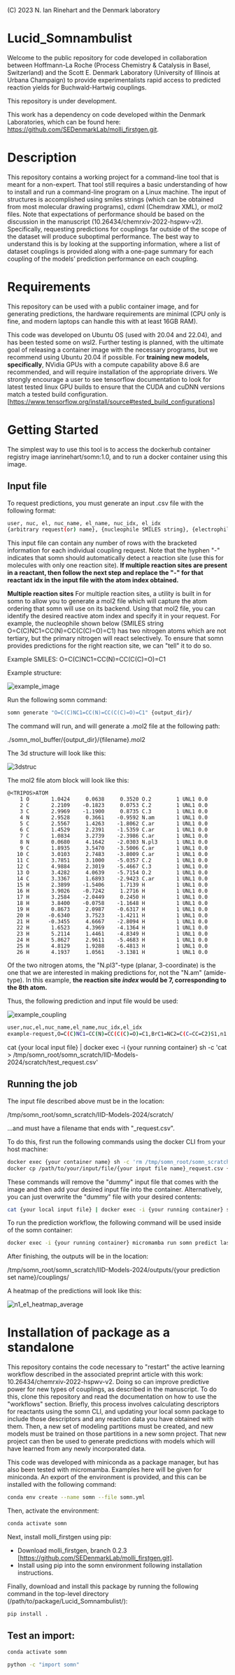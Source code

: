 (C) 2023 N. Ian Rinehart and the Denmark laboratory

# Lucid_Somnambulist
Welcome to the public repository for code developed in collaboration between Hoffmann-La Roche (Process Chemistry & Catalysis in Basel, Switzerland) and the Scott E. Denmark Laboratory (University of Illinois at Urbana Champaign) to provide experimentalists rapid access to predicted reaction yields for Buchwald-Hartwig couplings. 

This repository is under development.

This work has a dependency on code developed within the Denmark Laboratories, which can be found here: https://github.com/SEDenmarkLab/molli_firstgen.git. 

# Description
 This repository contains a working project for a command-line tool that is meant for a non-expert. That tool still requires a basic understanding of how to install and run a command-line program on a Linux machine. The input of structures is accomplished using smiles strings (which can be obtained from most molecular drawing programs), cdxml (Chemdraw XML), or mol2 files. 
 Note that expectations of performance should be based on the discussion in the manuscript (10.26434/chemrxiv-2022-hspwv-v2). Specifically, requesting predictions for couplings far outside of the scope of the dataset will produce suboptimal performance. The best way to understand this is by looking at the supporting information, where a list of dataset couplings is provided along with a one-page summary for each coupling of the models’ prediction performance on each coupling.
  
# Requirements

  This repository can be used with a public container image, and for generating predictions, the hardware requirements are minimal (CPU only is fine, and modern laptops can handle this with at least 16GB RAM). 
  
  This code was developed on Ubuntu OS (used with 20.04 and 22.04), and has been tested some on wsl2. Further testing is planned, with the ultimate goal of releasing a container image with the necessary programs, but we recommend using Ubuntu 20.04 if possible. 
  For **training new models, specifically**, NVidia GPUs with a compute capability above 8.6 are recommended, and will require installation of the appropriate drivers. We strongly encourage a user to see tensorflow documentation to look for latest tested linux GPU builds to ensure that the CUDA and cuDNN versions match a tested build configuration. [https://www.tensorflow.org/install/source#tested_build_configurations]

 # Getting Started

 The simplest way to use this tool is to access the dockerhub container registry image ianrinehart/somn:1.0, and to run a docker container using this image. 

## Input file
 To request predictions, you must generate an input .csv file with the following format:

 ```bash
 user, nuc, el, nuc_name, el_name, nuc_idx, el_idx
 {arbitrary request(or) name}, {nucleophile SMILES string}, {electrophile SMILES string}, {nucleophile name}, {electrophile name},-,-
 ```
 This input file can contain any number of rows with the bracketed information for each individual coupling request. Note that the hyphen "-" indicates that somn should automatically detect a reaction site (use this for molecules with only one reaction site). **If multiple reaction sites are present in a reactant, then follow the next step and replace the "-" for that reactant idx in the input file with the atom index obtained.**

**Multiple reaction sites**
 For multiple reaction sites, a utility is built in for somn to allow you to generate a mol2 file which will capture the atom ordering that somn will use on its backend. Using that mol2 file, you can identify the desired reactive atom index and specify it in your request. For example, the nucleophile shown below (SMILES string O=C(C)NC1=CC(N)=CC(C(C)=O)=C1) has two nitrogen atoms which are not tertiary, but the primary nitrogen will react selectively. To ensure that somn provides predictions for the right reaction site, we can "tell" it to do so. 

 Example SMILES: O=C(C)NC1=CC(N)=CC(C(C)=O)=C1 
 
 Example structure:
 
 ![example_image](https://github.com/user-attachments/assets/39208e13-52b2-47b8-8187-f87c6c59e8b5)
 
 Run the following somn command:

 ```bash
 somn generate "O=C(C)NC1=CC(N)=CC(C(C)=O)=C1" {output_dir}/
 ```
 The command will run, and will generate a .mol2 file at the following path:

 ./somn_mol_buffer/{output_dir}/{filename}.mol2

 The 3d structure will look like this:

 ![3dstruc](https://github.com/user-attachments/assets/d6076f73-ca19-43dd-8632-259d34763c0e)

 The mol2 file atom block will look like this:

 ```
@<TRIPOS>ATOM
     1 O       1.0424     0.0638     0.3520 O.2        1 UNL1 0.0
     2 C       2.2109    -0.1823     0.0753 C.2        1 UNL1 0.0
     3 C       2.9969    -1.1900     0.8735 C.3        1 UNL1 0.0
     4 N       2.9528     0.3661    -0.9592 N.am       1 UNL1 0.0
     5 C       2.5567     1.4263    -1.8062 C.ar       1 UNL1 0.0
     6 C       1.4529     2.2391    -1.5359 C.ar       1 UNL1 0.0
     7 C       1.0834     3.2739    -2.3986 C.ar       1 UNL1 0.0
     8 N       0.0680     4.1642    -2.0303 N.pl3      1 UNL1 0.0
     9 C       1.8935     3.5470    -3.5006 C.ar       1 UNL1 0.0
    10 C       3.0103     2.7483    -3.8009 C.ar       1 UNL1 0.0
    11 C       3.7851     3.1000    -5.0357 C.2        1 UNL1 0.0
    12 C       4.9884     2.3019    -5.4667 C.3        1 UNL1 0.0
    13 O       3.4282     4.0639    -5.7154 O.2        1 UNL1 0.0
    14 C       3.3367     1.6893    -2.9423 C.ar       1 UNL1 0.0
    15 H       2.3899    -1.5406     1.7139 H          1 UNL1 0.0
    16 H       3.9026    -0.7242     1.2716 H          1 UNL1 0.0
    17 H       3.2584    -2.0449     0.2450 H          1 UNL1 0.0
    18 H       3.8400    -0.0758    -1.1648 H          1 UNL1 0.0
    19 H       0.8673     2.0987    -0.6317 H          1 UNL1 0.0
    20 H      -0.6340     3.7523    -1.4211 H          1 UNL1 0.0
    21 H      -0.3455     4.6667    -2.8094 H          1 UNL1 0.0
    22 H       1.6523     4.3969    -4.1364 H          1 UNL1 0.0
    23 H       5.2114     1.4461    -4.8349 H          1 UNL1 0.0
    24 H       5.8627     2.9611    -5.4683 H          1 UNL1 0.0
    25 H       4.8129     1.9288    -6.4813 H          1 UNL1 0.0
    26 H       4.1937     1.0561    -3.1381 H          1 UNL1 0.0
 ```

 Of the two nitrogen atoms, the "N.pl3"-type (planar, 3-coordinate) is the one that we are interested in making predictions for, not the "N.am" (amide-type). In this example, **the reaction site _index_ would be 7, corresponding to the 8th atom.**

Thus, the following prediction and input file would be used:

![example_coupling](https://github.com/user-attachments/assets/39a6112c-cb1f-4f91-8abd-6b441752530a)

 ```bash
 user,nuc,el,nuc_name,el_name,nuc_idx,el_idx
 example-request,O=C(C)NC1=CC(N)=CC(C(C)=O)=C1,BrC1=NC2=C(C=CC=C2)S1,n1,e1,7,-
 ```

cat {your local input file} | docker exec -i {your running container} sh -c 'cat > /tmp/somn_root/somn_scratch/IID-Models-2024/scratch/test_request.csv'

## Running the job

The input file described above must be in the location: 

/tmp/somn_root/somn_scratch/IID-Models-2024/scratch/ 

...and must have a filename that ends with "_request.csv".

To do this, first run the following commands using the docker CLI from your host machine:

```bash
docker exec {your container name} sh -c 'rm /tmp/somn_root/somn_scratch/IID-Models-2024/scratch/test_request.csv'
docker cp /path/to/your/input/file/{your input file name}_request.csv {your container name}:/tmp/somn_root/somn_scratch/IID-Models-2024/scratch/
```

These commands will remove the "dummy" input file that comes with the image and then add your desired input file into the container. Alternatively, you can just overwrite the "dummy" file with your desired contents:

```bash
cat {your local input file} | docker exec -i {your running container} sh -c 'cat > /tmp/somn_root/somn_scratch/IID-Models-2024/scratch/test_request.csv'
```

To run the prediction workflow, the following command will be used inside of the somn container:

```bash
docker exec -i {your running container} micromamba run somn predict last latest {name your prediction set}
```

After finishing, the outputs will be in the location:

/tmp/somn_root/somn_scratch/IID-Models-2024/outputs/{your prediction set name}/couplings/

A heatmap of the predictions will look like this:

![n1_e1_heatmap_average](https://github.com/user-attachments/assets/f7c99b4d-8b23-4c77-b8bb-c2ba678e6cab)
  
# Installation of package as a standalone

 This repository contains the code necessary to "restart" the active learning workflow described in the associated preprint article with this work: 10.26434/chemrxiv-2022-hspwv-v2. Doing so can improve predictive power for new types of couplings, as described in the manuscript. To do this, clone this repository and read the documentation on how to use the "workflows" section. Briefly, this process involves calculating descriptors for reactants using the somn CLI, and updating your local somn package to include those descriptors and any reaction data you have obtained with them. Then, a new set of modeling partitions must be created, and new models must be trained on those partitions in a new somn project. That new project can then be used to generate predictions with models which will have learned from any newly incorporated data. 

This code was developed with miniconda as a package manager, but has also been tested with micromamba. Examples here will be given for miniconda. An export of the environment is provided, and this can be installed with the following command:
  
 ```bash
 conda env create --name somn --file somn.yml
 ```

Then, activate the environment:

```bash
conda activate somn
```

 Next, install molli_firstgen using pip:

- Download molli_firstgen, branch 0.2.3 [https://github.com/SEDenmarkLab/molli_firstgen.git].
- Install using pip into the somn environment following installation instructions.

Finally, download and install this package by running the following command in the top-level directory (/path/to/package/Lucid_Somnambulist/):
 
 ```bash
 pip install .
 ```
 
 ## Test an import:
 
  ```bash
 conda activate somn
 
 python -c "import somn"
 ```
 
